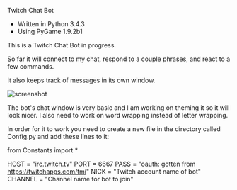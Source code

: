 Twitch Chat Bot

- Written in Python 3.4.3
- Using PyGame 1.9.2b1

This is a Twitch Chat Bot in progress.

So far it will connect to my chat, respond to a couple phrases, and react to a few commands.

It also keeps track of messages in its own window.

![screenshot](https://cloud.githubusercontent.com/assets/7481680/22080952/91aa7530-dd8f-11e6-928c-06934891857e.png)

The bot's chat window is very basic and I am working on theming it so it will look nicer. I also need to work on word wrapping instead of letter wrapping.

In order for it to work you need to create a new file in the directory called Config.py and add these lines to it:

from Constants import *

HOST    = "irc.twitch.tv"
PORT    = 6667
PASS    = "oauth: gotten from https://twitchapps.com/tmi"
NICK    = "Twitch account name of bot"
CHANNEL = "Channel name for bot to join"
